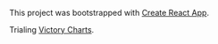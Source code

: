 This project was bootstrapped with [Create React App](https://github.com/facebook/create-react-app).

Trialing [Victory Charts](https://formidable.com/open-source/victory/docs/).
